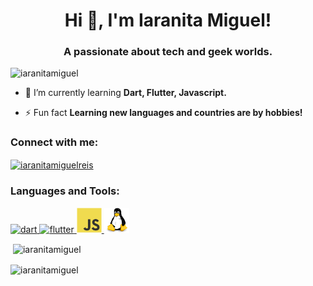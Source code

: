 <h1 align="center">Hi 👋, I'm Iaranita Miguel!</h1>
<h3 align="center">A passionate about tech and geek worlds.</h3>

<p align="left"> <img src="https://komarev.com/ghpvc/?username=iaranitamiguel&label=Profile%20views&color=0e75b6&style=flat" alt="iaranitamiguel" /> </p>

- 🌱 I’m currently learning **Dart, Flutter, Javascript.**

- ⚡ Fun fact **Learning new languages and countries are by hobbies!**

<h3 align="left">Connect with me:</h3>
<p align="left">
<a href="https://linkedin.com/in/iaranitamiguelreis" target="blank"><img align="center" src="https://raw.githubusercontent.com/rahuldkjain/github-profile-readme-generator/master/src/images/icons/Social/linked-in-alt.svg" alt="iaranitamiguelreis" height="30" width="40" /></a>
</p>

<h3 align="left">Languages and Tools:</h3>
<p align="left"> <a href="https://dart.dev" target="_blank" rel="noreferrer"> <img src="https://www.vectorlogo.zone/logos/dartlang/dartlang-icon.svg" alt="dart" width="40" height="40"/> </a> <a href="https://flutter.dev" target="_blank" rel="noreferrer"> <img src="https://www.vectorlogo.zone/logos/flutterio/flutterio-icon.svg" alt="flutter" width="40" height="40"/> </a> <a href="https://developer.mozilla.org/en-US/docs/Web/JavaScript" target="_blank" rel="noreferrer"> <img src="https://raw.githubusercontent.com/devicons/devicon/master/icons/javascript/javascript-original.svg" alt="javascript" width="40" height="40"/> </a> <a href="https://www.linux.org/" target="_blank" rel="noreferrer"> <img src="https://raw.githubusercontent.com/devicons/devicon/master/icons/linux/linux-original.svg" alt="linux" width="40" height="40"/> </a> </p>

<p>&nbsp;<img align="center" src="https://github-readme-stats.vercel.app/api?username=iaranitamiguel&show_icons=true&locale=en" alt="iaranitamiguel" /></p>

<p><img align="center" src="https://github-readme-streak-stats.herokuapp.com/?user=iaranitamiguel&" alt="iaranitamiguel" /></p>
